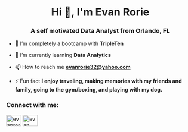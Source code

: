 <h1 align="center">Hi 👋, I'm Evan Rorie</h1>
<h3 align="center">A self motivated Data Analyst from Orlando, FL</h3>

- 🔭 I’m completely a bootcamp with **TripleTen**

- 🌱 I’m currently learning **Data Analytics**

- 📫 How to reach me **evanrorie32@yahoo.com**

- ⚡ Fun fact **I enjoy traveling, making memories with my friends and family, going to the gym/boxing, and playing with my dog.**

<h3 align="left">Connect with me:</h3>
<p align="left">
<a href="https://linkedin.com/in/evanrorie" target="blank"><img align="center" src="https://raw.githubusercontent.com/rahuldkjain/github-profile-readme-generator/master/src/images/icons/Social/linked-in-alt.svg" alt="evanrorie" height="30" width="40" /></a>
<a href="https://fb.com/evan rorie" target="blank"><img align="center" src="https://raw.githubusercontent.com/rahuldkjain/github-profile-readme-generator/master/src/images/icons/Social/facebook.svg" alt="evan rorie" height="30" width="40" /></a>
</p>
